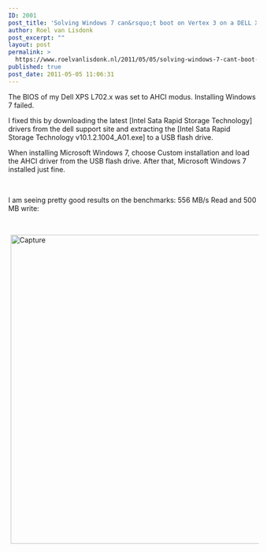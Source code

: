 ```yaml
---
ID: 2001
post_title: 'Solving Windows 7 can&rsquo;t boot on Vertex 3 on a DELL XPS L702.x'
author: Roel van Lisdonk
post_excerpt: ""
layout: post
permalink: >
  https://www.roelvanlisdonk.nl/2011/05/05/solving-windows-7-cant-boot-on-vertex-3-on-a-dell-xps-l702-x/
published: true
post_date: 2011-05-05 11:06:31
---
```

<p align="left">The BIOS of my Dell XPS L702.x was set to AHCI modus. Installing Windows 7 failed.</p>  <p align="left">I fixed this by downloading the latest [Intel Sata Rapid Storage Technology] drivers from the dell support site and extracting the [Intel Sata Rapid Storage Technology v10.1.2.1004_A01.exe] to a USB flash drive.</p>  <p align="left">When installing Microsoft Windows 7, choose Custom installation and load the AHCI driver from the USB flash drive. After that, Microsoft Windows 7 installed just fine.</p>  <p align="left">&#160;</p>  <p align="left">I am seeing pretty good results on the benchmarks: 556 MB/s Read and 500 MB write: </p>  <p align="left">&#160;</p>  <p align="left"><a href="http://www.roelvanlisdonk.nl/wp-content/uploads/2011/05/Capture.png" rel="lightbox"><img style="background-image: none; border-bottom: 0px; border-left: 0px; margin: 0px 5px; padding-left: 0px; padding-right: 0px; display: inline; border-top: 0px; border-right: 0px; padding-top: 0px" title="Capture" border="0" alt="Capture" src="http://www.roelvanlisdonk.nl/wp-content/uploads/2011/05/Capture_thumb.png" width="533" height="626" /></a></p>